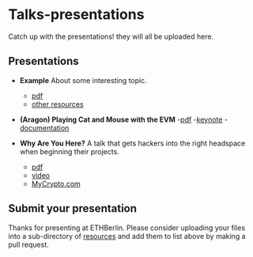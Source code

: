 # Talks-presentations
Catch up with the presentations! they will all be uploaded here.

## Presentations
- **Example** About some interesting topic.
  - [pdf]()
  - [other resources]()

- **(Aragon) Playing Cat and Mouse with the EVM**
  -[pdf](resources/cat-and-mouse/pdf.pdf)
  -[keynote](resources/cat-and-mouse/keynote.key)
  -[documentation](https://hack.aragon.org/)
  
- **Why Are You Here?** A talk that gets hackers into the right headspace when beginning their projects.
  - [pdf](resources/why-are-you-here/WhyAreYouHere.pdf)
  - [video]()
  - [MyCrypto.com](https://www.mycrypto.com)  


## Submit your presentation
Thanks for presenting at ETHBerlin. Please consider uploading your files into a sub-directory of [resources](resources/) and add them to list above by making a pull request.

